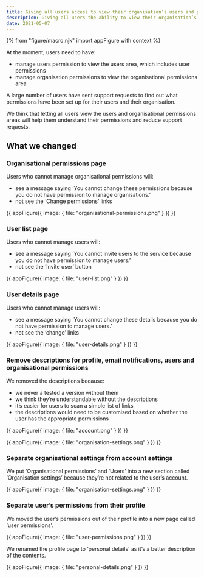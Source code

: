 ```yaml
---
title: Giving all users access to view their organisation’s users and permissions
description: Giving all users the ability to view their organisation’s users and permissions regardless of their own permissions
date: 2021-05-07
---
```


{% from "figure/macro.njk" import appFigure with context %}

At the moment, users need to have:

- manage users permission to view the users area, which includes user permissions
- manage organisation permissions to view the organisational permissions area

A large number of users have sent support requests to find out what permissions have been set up for their users and their organisation.

We think that letting all users view the users and organisational permissions areas will help them understand their permissions and reduce support requests.

## What we changed

### Organisational permissions page

Users who cannot manage organisational permissions will:

- see a message saying ‘You cannot change these permissions because you do not have permission to manage organisations.’
- not see the ‘Change permissions’ links

{{ appFigure({
  image: {
    file: "organisational-permissions.png"
  }
}) }}

### User list page

Users who cannot manage users will:

- see a message saying ‘You cannot invite users to the service because you do not have permission to manage users.’
- not see the ‘Invite user’ button

{{ appFigure({
  image: {
    file: "user-list.png"
  }
}) }}

### User details page

Users who cannot manage users will:

- see a message saying ‘You cannot change these details because you do not have permission to manage users.’
- not see the ‘change’ links

{{ appFigure({
  image: {
    file: "user-details.png"
  }
}) }}

### Remove descriptions for profile, email notifications, users and organisational permissions

We removed the descriptions because:

- we never a tested a version without them
- we think they’re understandable without the descriptions
- it’s easier for users to scan a simple list of links
- the descriptions would need to be customised based on whether the user has the appropriate permissions

{{ appFigure({
  image: {
    file: "account.png"
  }
}) }}

{{ appFigure({
  image: {
    file: "organisation-settings.png"
  }
}) }}

### Separate organisational settings from account settings

We put ‘Organisational permissions’ and ‘Users’ into a new section called ‘Organisation settings’ because they’re not related to the user’s account.

{{ appFigure({
  image: {
    file: "organisation-settings.png"
  }
}) }}

### Separate user’s permissions from their profile

We moved the user’s permissions out of their profile into a new page called ‘user permissions’.

{{ appFigure({
  image: {
    file: "user-permissions.png"
  }
}) }}

We renamed the profile page to ‘personal details’ as it’s a better description of the contents.

{{ appFigure({
  image: {
    file: "personal-details.png"
  }
}) }}

